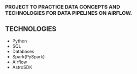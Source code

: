 ### PROJECT TO PRACTICE DATA CONCEPTS AND TECHNOLOGIES FOR DATA PIPELINES ON AIRFLOW.

## TECHNOLOGIES
 - Python
 - SQL
 - Databases
 - Spark(PySpark)
 - Airflow
 - AstroSDK
